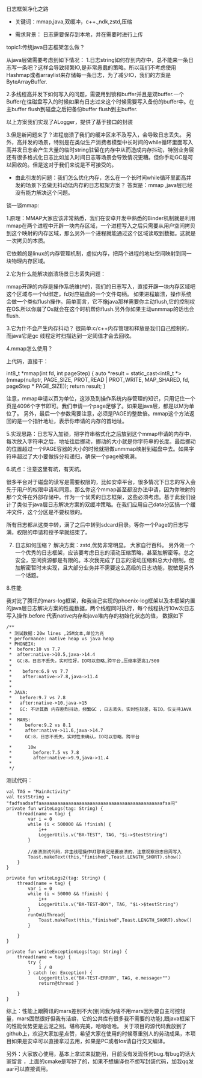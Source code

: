 日志框架净化之路

* 关键词：mmap,java,双缓冲，c++.,ndk,zstd,压缩

* 需求背景：
日志需要保存到本地，并在需要时进行上传

topic1:传统java日志框架怎么做？

从java层做需要考虑到如下情况：
1.日志string如何存到内存中，总不能来一条日志写一条吧？这样会导致频繁IO,是非常愚蠢的策略。所以我们不考虑使用Hashmap或者arraylist来存储每一条日志，为了减少IO，我们的方案是ByteArrayBuffer.

2.多线程高并发下如何写入的问题，需要用到锁和buffer并且是双buffer.一个Buffer在往磁盘写入的时候如果有日志过来这个时候需要写入备份的buffer中。在主buffer flush到磁盘之后把备份buffer flush到主buffer.

以上方案我们实现了ALogger，提供了基于接口的封装

3.但是新问题来了？进程崩溃了我们的缓冲区来不及写入，会导致日志丢失。 另外，高并发的场景，特别是在类似生产消费者模型中长时间的while循环里面写入高并发日志会产生大量的临时string驻留在内存中从而造成内存抖动，特别业务层还有很多格式化日志比如加入时间日志等场景会导致情况更糟。但你手动GC是可以回收的。但是这对于我们来说是不可接受的。


* 由此引发的问题：我们怎么优化内存，怎么在一个长时间while循环里面高并发的场景下去做无抖动低内存的日志框架方案？ 答案是：mmap ,java层已经没有能力解决这个问题。


谈一谈mmap:

1.原理：MMAP大家应该非常熟悉，我们在安卓开发中熟悉的Binder机制就是利用mmap在两个进程中开辟一块内存区域，一个进程写入之后只需要从用户空间拷贝到这个映射的内存区域，那么另外一个进程就能通过这个区域读取到数据。这就是一次拷贝的本质。

它依赖的是linux的内存管理机制，虚拟内存，把两个进程的地址空间映射到同一块物理内存区域。

2.它为什么能解决崩溃场景日志丢失问题：

 mmap开辟的内存是操作系统维护的，我们的日志写入，直接开辟一块内存区域吧这个区域与一个fd绑定，fd对应磁盘的一个文件句柄。 如果进程崩溃，操作系统会做一个类似flush操作。简单而言，它不像java那样需要你主动flush,它的控制权在OS.所以你崩了Os就会在这个时机帮你flush.另外你如果主动unmmap的话也会flush.

3.它为什不会产生内存抖动？ 很简单:c/c++内存管理和释放是我们自己控制的，而java它是gc 线程定时扫描达到一定阈值才会去回收。


4.mmap怎么使用？

上代码，直接干：

int8_t *mmap(int fd, int pageStep) {
auto *result = static_cast<int8_t *>(mmap(nullptr, PAGE_SIZE, PROT_READ | PROT_WRITE, MAP_SHARED, fd, pageStep * PAGE_SIZE));
return result;
}

注意，mmap申请以页为单位，这涉及到操作系统内存管理的知识，只用记住一个页是4096个字节即可。我们申请一个page足够了。如果是java层，都是以M为单位了。 另外，最后一个参数需要注意，必须是PAGE的整数倍。mmap这个方法返回的是一个指针地址，表示你申请的内存的首地址。


5.实现思路：日志写入加锁，把字符串格式化之后放到这个mmap申请的内存中，每次放入字符串之后，地址往后挪动，挪动的大小就是你字符串的长度。最后挪动的位置超过一个PAGE容器的大小的时候就把做unmmap映射到磁盘中去。如果字符串超过了大小要做拆分和递归，确保一个page被填满。


6.坑点：注意这里有坑，有天坑。
   
  很多平台对于磁盘的读写是需要权限的，比如安卓平台，很多情况下日志的写入会先于用户的权限申请和同意。那么你这个mmap甚至都没办法申请，因为你映射的那个文件在外部存储中。作为一个优秀的日志框架，这些必须考虑。基于此我们设计了类似于java层日志解决方案的双缓冲策略。在我们应用自己data分区搞一个缓冲文件，这个分区是不要权限的。

所有日志都从这类中转，满了之后中转到sdcard目录。等你一个Page的日志写满，权限的申请和授予早就结束了。


7. 日志如何压缩？ 解决方案：zstd,优势非常明显。 大家自行百科。 另外做一个一个优秀的日志框架，应该要考虑日志的滚动压缩策略，甚至加解密等。总之安全，空间资源都是有限的。本次我完成了日志的滚动压缩和总大小限制。但加解密暂时未实现，且大部分业务并不需要这么高级的日志功能，脱敏是另外一个话题。


8.性能

我对比了腾讯的mars-log框架，和我自己实现的phoenix-log框架以及本框架内置的java层日志解决方案的性能数据，两个线程同时执行，每个线程执行10w次日志写入操作.before 代表native内存和java堆内存的初始化状态的值， 数据如下

    /**
     * 测试数据：20w lines ,25M文本,单位为兆
     * performance: native heap vs java heap
     * PHONEIX:
     *  before:10 vs 7.7
     *  after:native->10.5,java->14.4
     *  GC:8，日志不丢失，实时性好，IO可以忽略,跨平台,压缩率更高1/500
     *
     *    before:6.9 vs 7.7
     *    after:native->7.8,java->11.4
     *
     *
     * JAVA:
     *   before:9.7 vs 7.8
     *   after:native->10,java->15
     *   GC: 不计其数 内存剧烈抖动，频繁GC ，日志丢失，实时性较差，有IO，仅支持JAVA
     *
     *  MARS:
     *     before:9.2 vs 8.1
     *     after:native->11.6,java->14.7
     *     GC:8，日志不丢失，实时性未确认，IO可以忽略，跨平台

     *      10w
     *        before:7.5 vs 7.8
     *        after:native->9.9,java->11.4
     *
     */



测试代码：

    val TAG = "MainActivity"
    val testString = "fadfsadsaffaaaaaaaaaaaaaaaaaaaaaaaaaaaaaaaaaaaaaaaaaaaaaafsa问"
    private fun writeLogs(tag: String) {
        thread(name = tag) {
            var i = 0
            while (i < 500000 && !finish) {
                i++
                LoggerUtils.v("BX-TEST", TAG, "$i->$testString")
            }

            //崩溃测试代码，非主线程操作UI那肯定是要崩溃的，注意观察日志日周写入
            Toast.makeText(this,"finished",Toast.LENGTH_SHORT).show()
        }
    }

    private fun writeLogs2(tag: String) {
        thread(name = tag) {
            var i = 0
            while (i < 50000 && !finish) {
                i++
                LoggerUtils.v("BX-TEST-BOY", TAG, "$i->$testString")
            }
            runOnUiThread{
                Toast.makeText(this,"finished",Toast.LENGTH_SHORT).show()
            }

        }
    }

    private fun writeExceptionLogs(tag: String) {
        thread(name = tag) {
            try {
                1 / 0
            } catch (e: Exception) {
                LoggerUtils.e("BX-TEST-ERROR", TAG, e.message+"")
                return@thread }

        }
    }



综上：性能上跟腾讯的mars差别不大(别问我为啥不用mars因为要自主可控轻量，mars固然很好但我有洁癖，它的公共库有很多我不需要的功能),跟java框架下的性能优势更是云泥之别。堪称完美，哈哈哈哈。 关于项目的源代码我放到了github上，欢迎大家加星点赞，希望大家在使用的时候尊重别人的劳动成果，本项目如果是安卓可以直接拿过去用，如果是PC或者Ios请自行交叉编译。 

另外：大家放心使用，基本上拿过来就能用，目前没有发现任何bug.有bug的话大家留言 ，上面的cmake是写好了的，如果不想编译也不想写封装代码，加我qq发aar可以直接调用。




















